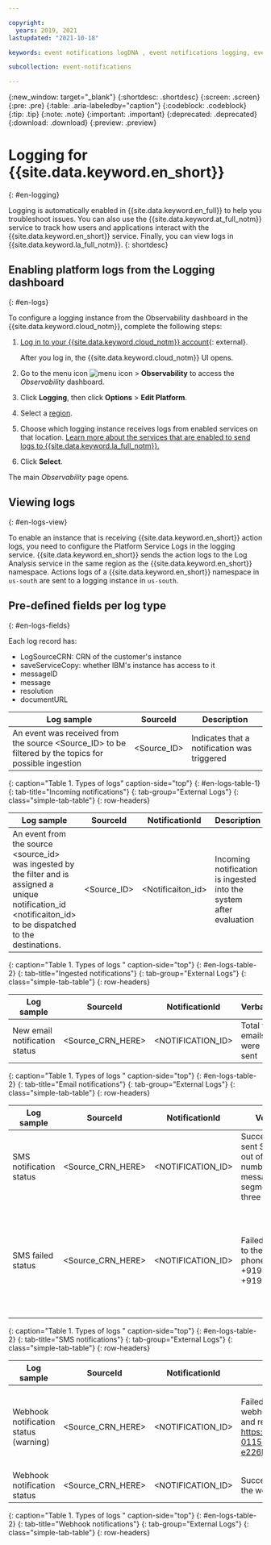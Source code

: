 ```yaml
---

copyright:
  years: 2019, 2021
lastupdated: "2021-10-18"

keywords: event notifications logDNA , event notifications logging, event notifications external logs

subcollection: event-notifications

---
```


{:new_window: target="_blank"}
{:shortdesc: .shortdesc}
{:screen: .screen}
{:pre: .pre}
{:table: .aria-labeledby="caption"}
{:codeblock: .codeblock}
{:tip: .tip}
{:note: .note}
{:important: .important}
{:deprecated: .deprecated}
{:download: .download}
{:preview: .preview}

# Logging for {{site.data.keyword.en_short}}
{: #en-logging}

Logging is automatically enabled in {{site.data.keyword.en_full}} to help you troubleshoot issues. You can also use the {{site.data.keyword.at_full_notm}} service to track how users and applications interact with the {{site.data.keyword.en_short}} service. Finally, you can view logs in {{site.data.keyword.la_full_notm}}.
{: shortdesc}


## Enabling platform logs from the Logging dashboard
{: #en-logs}

To configure a logging instance from the Observability dashboard in the {{site.data.keyword.cloud_notm}}, complete the following steps:

1. [Log in to your {{site.data.keyword.cloud_notm}} account](https://cloud.ibm.com/login){: external}.

	After you log in, the {{site.data.keyword.cloud_notm}} UI opens.

2. Go to the menu icon ![menu icon](../../icons/icon_hamburger.svg) &gt; **Observability** to access the *Observability* dashboard.

3. Click **Logging**, then click **Options** > **Edit Platform**.

4. Select a [region](/docs/log-analysis?topic=log-analysis-regions).

5. Choose which logging instance receives logs from enabled services on that location. [Learn more about the services that are enabled to send logs to {{site.data.keyword.la_full_notm}}.](/docs/log-analysis?topic=log-analysis-cloud_services)

6. Click **Select**.

The main *Observability* page opens.

## Viewing logs
{: #en-logs-view}

To enable an instance that is receiving {{site.data.keyword.en_short}} action logs, you need to configure the Platform Service Logs in the logging service.
{{site.data.keyword.en_short}} sends the action logs to the Log Analysis service in the same region as the {{site.data.keyword.en_short}} namespace. Actions logs of a {{site.data.keyword.en_short}} namespace in `us-south` are sent to a logging instance in `us-south`.


## Pre-defined fields per log type
{: #en-logs-fields}

Each log record has:
- LogSourceCRN: CRN of the customer's instance
- saveServiceCopy: whether IBM's instance has access to it
- messageID
- message
- resolution
- documentURL


| Log sample    |  SourceId  | Description|
|---------------|------------|-------------|
| An event was received from the source <Source_ID> to be filtered by the topics for possible ingestion| <Source_ID>| Indicates that a notification was triggered| 
{: caption="Table 1. Types of logs" caption-side="top"}
{: #en-logs-table-1}
{: tab-title="Incoming notifications"}
{: tab-group="External Logs"}
{: class="simple-tab-table"}
{: row-headers}

| Log sample    |  SourceId | NotificationId | Description|
|---------------|-----------|----------------|-------------|
|An event from the source <source_id> was ingested by the filter and is assigned a unique notification_id <notificaiton_id> to be dispatched to the destinations.| <Source_ID>| <Notificaiton_id>| Incoming notification is ingested into the system after evaluation|
{: caption="Table 1. Types of logs " caption-side="top"}
{: #en-logs-table-2}
{: tab-title="Ingested notifications"}
{: tab-group="External Logs"}
{: class="simple-tab-table"}
{: row-headers}

| Log sample  | SourceId | NotificationId | Verbatim |
|-------------|----------|----------------|--------------|
|New email notification status| <Source_CRN_HERE> | <NOTIFICATION_ID>| Total five emails were sent |
{: caption="Table 1. Types of logs " caption-side="top"}
{: #en-logs-table-2}
{: tab-title="Email notifications"}
{: tab-group="External Logs"}
{: class="simple-tab-table"}
{: row-headers}

| Log sample   | SourceId | NotificationId |  Verbatim| Resolution | Help docs|
|--------------|----------|----------------|--------------|---------------|------------|
|SMS notification status| <Source_CRN_HERE> | <NOTIFICATION_ID>| Successfully sent SMS to 8 out of 10 phone numbers. Each message was segmented into three parts| N/A  |  N/A |
| SMS failed status | <Source_CRN_HERE> | <NOTIFICATION_ID>| Failed to deliver to the following phone numbers: +91946******, +91976*****| Verify that the phone numbers that are provided in the subscription are valid and from supported countries |  tbd   |
{: caption="Table 1. Types of logs " caption-side="top"}
{: #en-logs-table-2}
{: tab-title="SMS notifications"}
{: tab-group="External Logs"}
{: class="simple-tab-table"}
{: row-headers}

| Log sample   | SourceId | NotificationId |  Verbatim| Resolution | Help docs|
|--------------|----------|----------------|----------|------------| ------- |
|Webhook notification status (warning)| <Source_CRN_HERE> | <NOTIFICATION_ID>|Failed to send notification to webhook with status code: 400 and response: 400 Bad Request https://webhook.site/dba0967b-0115-45d0-845c-e226bdf19555 | Check the configured URL for the webhook and the headers provided|  tbd |
|Webhook notification status | <Source_CRN_HERE> | <NOTIFICATION_ID>| Successfully sent notification to the webhook | N/A |  N/A  |
{: caption="Table 1. Types of logs " caption-side="top"}
{: #en-logs-table-2}
{: tab-title="Webhook notifications"}
{: tab-group="External Logs"}
{: class="simple-tab-table"}
{: row-headers}




